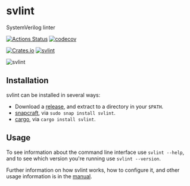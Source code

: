 # svlint

SystemVerilog linter

[![Actions Status](https://github.com/dalance/svlint/workflows/Regression/badge.svg)](https://github.com/dalance/svlint/actions)
[![codecov](https://codecov.io/gh/dalance/svlint/branch/master/graph/badge.svg)](https://codecov.io/gh/dalance/svlint)

[![Crates.io](https://img.shields.io/crates/v/svlint.svg)](https://crates.io/crates/svlint)
[![svlint](https://snapcraft.io/svlint/badge.svg)](https://snapcraft.io/svlint)

![svlint](https://user-images.githubusercontent.com/4331004/67759664-377b5480-fa83-11e9-895f-7deef6dde516.png)


## Installation

svlint can be installed in several ways:
- Download a [release](https://github.com/dalance/svlint/releases/latest), and
  extract to a directory in your `$PATH`.
- [snapcraft](https://snapcraft.io/svlint), via
  `sudo snap install svlint`.
- [cargo](https://crates.io/crates/svlint), via
  `cargo install svlint`.


## Usage

To see information about the command line interface use `svlint --help`,
and to see which version you're running use `svlint --version`.

Further information on how svlint works, how to configure it, and other usage
information is in the [manual](./RULES.md).
